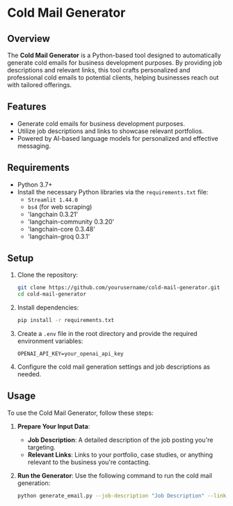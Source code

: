 # Cold Mail Generator

## Overview
The **Cold Mail Generator** is a Python-based tool designed to automatically generate cold emails for business development purposes. By providing job descriptions and relevant links, this tool crafts personalized and professional cold emails to potential clients, helping businesses reach out with tailored offerings.

## Features
- Generate cold emails for business development purposes.
- Utilize job descriptions and links to showcase relevant portfolios.
- Powered by AI-based language models for personalized and effective messaging.

## Requirements
- Python 3.7+
- Install the necessary Python libraries via the `requirements.txt` file:
  - `Streamlit 1.44.0`
  - `bs4` (for web scraping)
  - 'langchain	0.3.21'
  - 'langchain-community	0.3.20'	
  - 'langchain-core	0.3.48'	
  - 'langchain-groq	0.3.1'

## Setup

1. Clone the repository:
    ```bash
    git clone https://github.com/yourusername/cold-mail-generator.git
    cd cold-mail-generator
    ```

2. Install dependencies:
    ```bash
    pip install -r requirements.txt
    ```

3. Create a `.env` file in the root directory and provide the required environment variables:
    ```
    OPENAI_API_KEY=your_openai_api_key
    ```

4. Configure the cold mail generation settings and job descriptions as needed.

## Usage

To use the Cold Mail Generator, follow these steps:

1. **Prepare Your Input Data**:
   - **Job Description**: A detailed description of the job posting you're targeting.
   - **Relevant Links**: Links to your portfolio, case studies, or anything relevant to the business you're contacting.
   
2. **Run the Generator**:
   Use the following command to run the cold mail generation:

   ```bash
   python generate_email.py --job-description "Job Description" --links "Link1, Link2"
